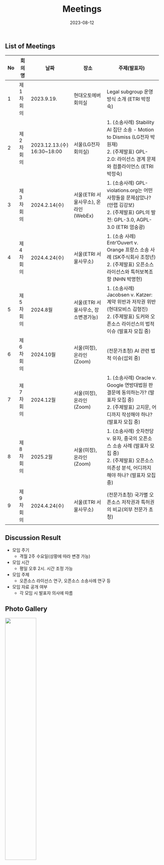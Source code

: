 ﻿---
title: "Meetings"
linkTitle: "Meetings"
weight: 20
date: 2023-08-12
type: docs
description: 회의
---

## List of Meetings
| No | 회의명           | 날짜 | 장소 | 주제(발표자) |
|----|-----------------|------|------|------|
| 1  | 제1차 회의   |  2023.9.19. | 현대오토에버 회의실  | Legal subgroup 운영 방식 소개 (ETRI 박정숙) |
| 2  | 제2차 회의   |  2023.12.13.(수) 16:30~18:00 | 서울(LG전자 회의실)  | 1. (소송사례) Stability AI 집단 소송 - Motion to Dismiss (LG전자 박원재) <br> 2. (주제발표) GPL-2.0: 라이선스 경계 문제와 컴플라이언스 (ETRI 박정숙) |
| 3  |   제3차 회의   | 2024.2.14(수)     | 서울(ETRI 서울사무소), 온라인(WebEx) | 1. (소송사례) GPL-violations.org는 어떤 사항들을 문제삼았나? (안랩 김강보) <br> 2. (주제발표) GPL의 발전: GPL-3.0, AGPL-3.0 (ETRI 엄숭광)   |
| 4  |   제4차 회의   | 2024.4.24(수)    | 서울(ETRI 서울사무소)   |  1. (소송 사례) Entr’Ouvert v. Orange 프랑스 소송 사례 (SK주식회사 조정년) <br> 2. (주제발표) 오픈소스 라이선스와 특허보복조항 (NHN 박명헌)     |
| 5  |   제5차 회의   | 2024.8월    | 서울(ETRI 서울사무소, 장소변경가능)   | 1. (소송사례) Jacobsen v. Katzer: 계약 위반과 저작권 위반 (현대모비스 김형진) <br> 2. (주제발표) 도커와 오픈소스 라이선스의 법적 이슈 (발표자 모집 중)     |
| 6  |   제6차 회의   | 2024.10월    | 서울(미정), 온라인(Zoom)   |  (전문가초청) AI 관련 법적 이슈(섭외 중)     |
| 7  |   제7차 회의   | 2024.12월    |  서울(미정), 온라인(Zoom)  | 1. (소송사례) Oracle v. Google 연방대법원 판결문에 동의하는가? (발표자 모집 중) <br> 2. (주제발표) 고지문, 어디까지 작성해야 하나?  (발표자 모집 중)     |
| 8  |   제8차 회의   | 2025.2월    | 서울(미정), 온라인(Zoom)   | 1. (소송사례) 숫자천당 v. 유자, 중국의 오픈소스 소송 사례 (발표자 모집 중) <br> 2. (주제발표) 오픈소스 의존성 분석, 어디까지 해야 하나? (발표자 모집 중)  |
| 9  |   제9차 회의   | 2024.4.24(수)    |  서울(ETRI 서울사무소)  | (전문가초청) 국가별 오픈소스 저작권과 특허권의 비교(외부 전문가 초청)  |


## Discussion Result
* 모임 주기
  - 격월 2주 수요일(상황에 따라 변경 가능)
* 모임 시간
  - 평일 오후 2시. 시간 조정 가능
* 모임 주제
  - 오픈소스 라이선스 연구, 오픈소스 소송사례 연구 등
* 모임 자료 공개 여부
  - 각 모임 시 발표자 의사에 따름

## Photo Gallery

<div ><span class="image fit">
  <img src="220215.jpg" width="45%">
</span></div>
